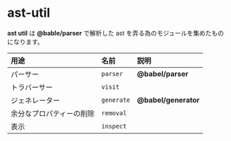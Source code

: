 # ast-util
**ast util** は **@bable/parser** で解析した ast を弄る為のモジュールを集めたものになります。

| 用途                     | 名前       | 説明                 |
|:-------------------------|:-----------|:---------------------|
| パーサー                 | `parser`   | **@babel/parser**    |
| トラバーサー             | `visit`    |                      |
| ジェネレーター           | `generate` | **@babel/generator** |
| 余分なプロパティーの削除 | `removal`  |                      |
| 表示                     | `inspect`  |                      |
